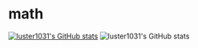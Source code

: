 # math
[![luster1031's GitHub stats](https://github-readme-stats.vercel.app/api?username=luster1031)](https://github.com/luster1031/math)
![luster1031's GitHub stats](https://github-readme-stats.vercel.app/api?username=luster1031&count_private=true)
